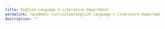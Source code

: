 ```yaml
---
title: English Language & Literature Department
permalink: /academic-curriculum/english-language-n-literature-department/
description: ""
---
```


